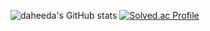 ![daheeda's GitHub stats](https://github-readme-stats.vercel.app/api?username=daheeda&theme=tokyonight&show_icons=true)
[![Solved.ac Profile](http://mazassumnida.wtf/api/v2/generate_badge?boj=chlek555)](https://solved.ac/chlek555/)

<!--
**daheeda/daheeda** is a ✨ _special_ ✨ repository because its `README.md` (this file) appears on your GitHub profile.

Here are some ideas to get you started:

- 🔭 I’m currently working on ...
- 🌱 I’m currently learning ...
- 👯 I’m looking to collaborate on ...
- 🤔 I’m looking for help with ...
- 💬 Ask me about ...
- 📫 How to reach me: ...
- 😄 Pronouns: ...
- ⚡ Fun fact: ...
-->
